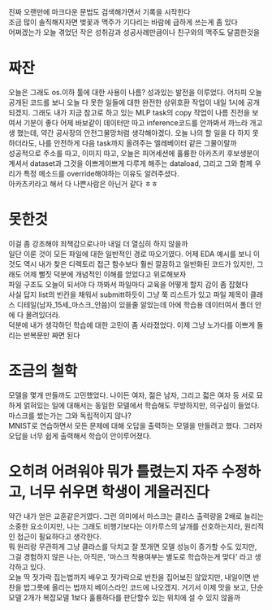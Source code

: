진짜 오랜만에 마크다운 문법도 검색해가면서 기록을 시작한다  
조금 많이 솔직해지자면 벚꽃과 맥주가 기다리는 바람에 급하게 쓰는게 좀 있다  
어쩌겠는가 오늘 겪었던 작은 성취감과 성공사례만큼이나 친구와의 맥주도 달콤한것을  

짜잔  
===========
오늘은 그래도 os.이하 툴에 대한 사용이 나름? 성과있는 발전을 이루었다. 어차피 오늘 공개된 코드를 보니 오늘 다 못한 일들에 대한 완전한 상위호환 작업이 내일 1시에 공개되겠지. 그래도 내가 지금 참고로 하고 있는 MLP task의 copy 작업이 나름 진전을 보여서 기분이 좋다
어제 바보같이 데이터만 따고 inference코드를 안까봐서 까느라 개고생 했는데, 약간 공사장의 안전그물망처럼 생각해야겠다. 오늘 나의 할 일을 다 하지 못하더라도, 나를 안전하게 다음 task까지 올려주는 엘레베이터 같은 그물이랄까  
성공적으로 주소를 따고, 이미지 따고, 오늘은 피어세션에 훌륭한 아카츠키 후보생분이 계셔서 dataset과 그것을 이쁘게이쁘게 다루게 해주는 dataload, 그리고 그와 함께 우리가 특정 메소드를 override해야하는 이유도 알려주셨다.  
아카츠키라고 해서 다 나쁜사람은 아닌거 같다 ㅎㅎ  

못한것  
=======
이걸 좀 강조해야 죄책감으로나마 내일 더 열심히 하지 않을까  
일단 이룬 것이 모든 파일에 대한 일반적인 경로 따오기였다. 어제 EDA 예시를 보니 이것도 역시 내가 찾은 디렉토리 접근 함수보다 훨씬 깔끔하고 일반화된 코드가 있지만, 그래도 어제 뻘짓 덕분에 개념적인 이해를 얻었다고 위로해보자  
파일 구조도 오늘이 되서야 다 까봐서 파일마다 교육을 어떻게 할지 감이 좀 잡혔다  
사실 답지 list의 빈칸을 채워서 submitt하듯이 그냥 쭉 리스트가 있고 파일 제목이 클래스 디테일(남자_15세_마스크_안씀)이 있을줄 알았는데 아에 학습용 데이터여서 폴더 안에 다 몰려있더라.  
덕분에 내가 생각하던 학습에 대한 고민이 좀 사라졌었다. 이제 그냥 노가다를 이쁘게 돌리는 반복문만 짜면 된다  

조금의 철학  
=========
모델을 몇개 만들까도 고민했었다. 나이든 여자, 젊은 남자, 그리고 젋은 여자 등 서로 묘하게 얽혀있는 일에 대해서는 동일한 모델에서 학습해도 무방하지만, 의구심이 들었다. 마스크를 썼는가는 그와 독립적이지 않나?  
MNIST로 연습하면서 모든 문제에 대해 오답을 출력하는 모델을 만들려고 했다. 그러자 오답을 너무 쉽게 출력해서 학습이 안이루어졌다.  
# 오히려 어려워야 뭐가 틀렸는지 자주 수정하고, 너무 쉬우면 학생이 게을러진다
약간 내가 얻은 교훈같은거였다. 그런 의미에서 마스크는 클라스 출력량을 2배로 늘리는 소중한 요소이지만, 나는 그래도 비행기보다는 이카루스의 날개를 선호하는지라, 원리적인 접근이 필요하다고 생각한다.  
뭐 원리랑 무관하게 그냥 클라스를 닥치고 잘 쪼개면 모델 성능이 증가할 수도 있지만, 그걸 경험하지 않은 나는, 아직은, '마스크 착용여부는 별도로 학습하는게 맞다' 라고 생각하고 있다.  
오늘 딱 젓가락 집는법까지 배우고 젓가락으로 반찬을 집어보진 않았지만, 내일이면 반찬을 밥그릇에 올리는 법까지 베이스라인 코드에 나오겠지. 거기서 이제 맛을 보고, 단순 모델 2개가 복잡모델 1보다 훌륭하다를 판단할수 있는 위치에 설 수 있지 않을까
